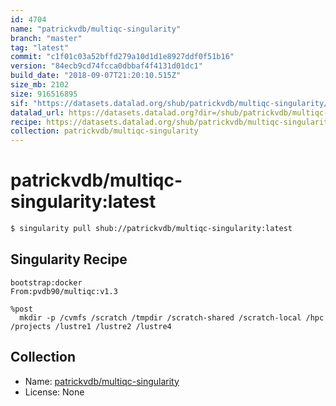 ```yaml
---
id: 4704
name: "patrickvdb/multiqc-singularity"
branch: "master"
tag: "latest"
commit: "c1f01c03a52bffd279a10d1d1e8927ddf0f51b16"
version: "84ecb9cd74fcca0dbbaf4f4131d01dc1"
build_date: "2018-09-07T21:20:10.515Z"
size_mb: 2102
size: 916516895
sif: "https://datasets.datalad.org/shub/patrickvdb/multiqc-singularity/latest/2018-09-07-c1f01c03-84ecb9cd/84ecb9cd74fcca0dbbaf4f4131d01dc1.simg"
datalad_url: https://datasets.datalad.org?dir=/shub/patrickvdb/multiqc-singularity/latest/2018-09-07-c1f01c03-84ecb9cd/
recipe: https://datasets.datalad.org/shub/patrickvdb/multiqc-singularity/latest/2018-09-07-c1f01c03-84ecb9cd/Singularity
collection: patrickvdb/multiqc-singularity
---
```


# patrickvdb/multiqc-singularity:latest

```bash
$ singularity pull shub://patrickvdb/multiqc-singularity:latest
```

## Singularity Recipe

```singularity
bootstrap:docker
From:pvdb90/multiqc:v1.3

%post
  mkdir -p /cvmfs /scratch /tmpdir /scratch-shared /scratch-local /hpc /projects /lustre1 /lustre2 /lustre4
```

## Collection

 - Name: [patrickvdb/multiqc-singularity](https://github.com/patrickvdb/multiqc-singularity)
 - License: None

